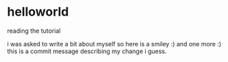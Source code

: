 # helloworld
reading the tutorial

i was asked to write a bit about myself so here is a smiley :) and one more :) 
this is a commit message describing my change i guess.
